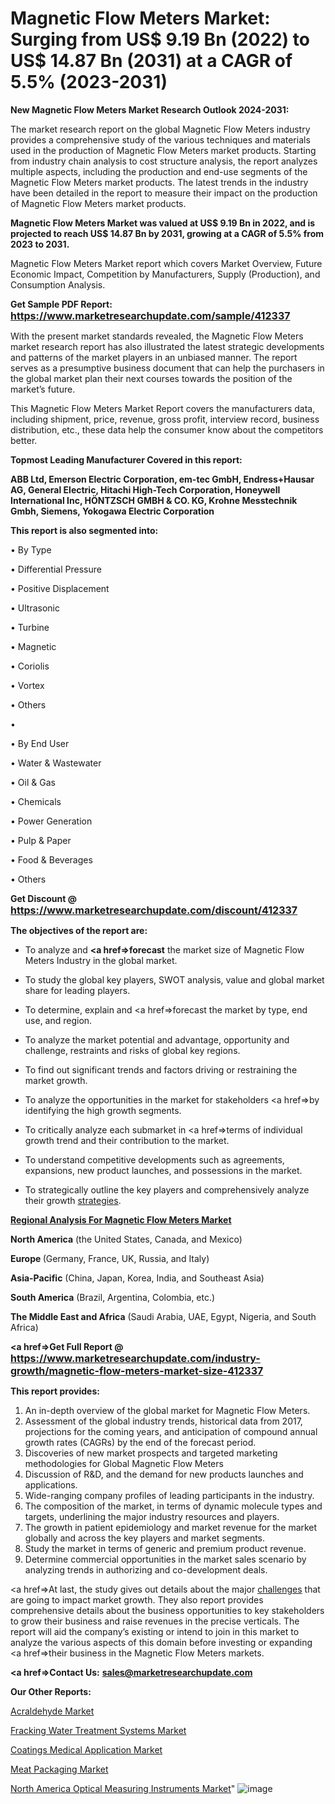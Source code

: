 # Magnetic Flow Meters Market: Surging from US$ 9.19 Bn (2022) to US$ 14.87 Bn (2031) at a CAGR of 5.5% (2023-2031)

<strong>New Magnetic Flow Meters Market Research Outlook 2024-2031:</strong>

The market research report on the global Magnetic Flow Meters industry provides a comprehensive study of the various techniques and materials used in the production of Magnetic Flow Meters market products. Starting from industry chain analysis to cost structure analysis, the report analyzes multiple aspects, including the production and end-use segments of the Magnetic Flow Meters market products. The latest trends in the industry have been detailed in the report to measure their impact on the production of Magnetic Flow Meters market products.

<strong>Magnetic Flow Meters Market was valued at US$ 9.19 Bn in 2022, and is projected to reach US$ 14.87 Bn by 2031, growing at a CAGR of 5.5% from 2023 to 2031.</strong>

Magnetic Flow Meters Market report which covers Market Overview, Future Economic Impact, Competition by Manufacturers, Supply (Production), and Consumption Analysis.

<strong>Get Sample PDF Report: <a href=https://www.marketresearchupdate.com/sample/412337><font size=3 color=#0000ff>https://www.marketresearchupdate.com/sample/412337</font></a></strong>

With the present market standards revealed, the Magnetic Flow Meters market research report has also illustrated the latest strategic developments and patterns of the market players in an unbiased manner. The report serves as a presumptive business document that can help the purchasers in the global market plan their next courses towards the position of the market’s future.

This Magnetic Flow Meters Market Report covers the manufacturers data, including shipment, price, revenue, gross profit, interview record, business distribution, etc., these data help the consumer know about the competitors better.

<strong>Topmost Leading Manufacturer Covered in this report:</strong>

<strong>ABB Ltd, Emerson Electric Corporation, em-tec GmbH, Endress+Hausar AG, General Electric, Hitachi High-Tech Corporation, Honeywell International Inc, HÖNTZSCH GMBH & CO. KG, Krohne Messtechnik Gmbh, Siemens, Yokogawa Electric Corporation</strong>

<strong>This report is also segmented into:</strong>

• By Type

• Differential Pressure

• Positive Displacement

• Ultrasonic

• Turbine

• Magnetic

• Coriolis

• Vortex

• Others

• 

• By End User

• Water & Wastewater

• Oil & Gas

• Chemicals

• Power Generation

• Pulp & Paper

• Food & Beverages

• Others

<strong>Get Discount @ <a href=https://www.marketresearchupdate.com/discount/412337><font size=3 color=#0000ff>https://www.marketresearchupdate.com/discount/412337</font></a></strong>

<strong><b>The objectives of the report are:</b></strong>

- To analyze and <strong><a href=><strong>forecast</strong></a></strong> the market size of Magnetic Flow Meters Industry in the global market.

- To study the global key players, SWOT analysis, value and global market share for leading players.

- To determine, explain and <a href=>forecast</a> the market by type, end use, and region.

- To analyze the market potential and advantage, opportunity and challenge, restraints and risks of global key regions.

- To find out significant trends and factors driving or restraining the market growth.

- To analyze the opportunities in the market for stakeholders <a href=>by</a> identifying the high growth segments.

- To critically analyze each submarket in <a href=>terms</a> of individual growth trend and their contribution to the market.

- To understand competitive developments such as agreements, expansions, new product launches, and possessions in the market.

- To strategically outline the key players and comprehensively analyze their growth <a href=ASDF881288>strategies</a>.

<strong><u><b>Regional Analysis For Magnetic Flow Meters Market</b></u></strong>

<strong><b>North America</b></strong> (the United States, Canada, and Mexico)

<strong><b>Europe </b></strong>(Germany, France, UK, Russia, and Italy)

<strong><b>Asia-Pacific</b></strong> (China, Japan, Korea, India, and Southeast Asia)

<strong><b>South America</b></strong> (Brazil, Argentina, Colombia, etc.)

<strong><b>The Middle East and Africa</b></strong> (Saudi Arabia, UAE, Egypt, Nigeria, and South Africa)

<strong><a href=>Get Full Report</a> @ <a href=https://www.marketresearchupdate.com/industry-growth/magnetic-flow-meters-market-size-412337><font size=3 color=#0000ff>https://www.marketresearchupdate.com/industry-growth/magnetic-flow-meters-market-size-412337</font></a></strong>

<strong>This report provides:</strong>
<ol>
  <li>An in-depth overview of the global market for Magnetic Flow Meters.</li>
  <li>Assessment of the global industry trends, historical data from 2017, projections for the coming years, and anticipation of compound annual growth rates (CAGRs) by the end of the forecast period.</li>
  <li>Discoveries of new market prospects and targeted marketing methodologies for Global Magnetic Flow Meters</li>
  <li>Discussion of R&amp;D, and the demand for new products launches and applications.</li>
  <li>Wide-ranging company profiles of leading participants in the industry.</li>
  <li>The composition of the market, in terms of dynamic molecule types and targets, underlining the major industry resources and players.</li>
  <li>The growth in patient epidemiology and market revenue for the market globally and across the key players and market segments.</li>
  <li>Study the market in terms of generic and premium product revenue.</li>
  <li>Determine commercial opportunities in the market sales scenario by analyzing trends in authorizing and co-development deals.</li>
</ol>

<a href=>At last,</a> the study gives out details about the major <a href=ASDF991299>challenges</a> that are going to impact market growth. They also report provides comprehensive details about the business opportunities to key stakeholders to grow their business and raise revenues in the precise verticals. The report will aid the company’s existing or intend to join in this market to analyze the various aspects of this domain before investing or expanding <a href=>their</a> business in the Magnetic Flow Meters markets.

<strong><a href=>Contact Us:</a></strong>
<strong>sales@marketresearchupdate.com</strong>

<strong>Our Other Reports:</strong>

<a href=https://www.linkedin.com/pulse/acraldehyde-market-2023-grow-61-cagr-us-1840-million-value-alen-bee>Acraldehyde Market</a>

<a href=https://www.linkedin.com/pulse/fracking-water-treatment-systems-market-2023>Fracking Water Treatment Systems Market</a>

<a href=https://www.linkedin.com/pulse/coatings-medical-application-market-outlooks>Coatings Medical Application Market</a>

<a href=https://www.linkedin.com/pulse/meat-packaging-market-outlooks-2023>Meat Packaging Market</a>

<a href=https://www.linkedin.com/pulse/north-america-optical-measuring-instruments-market-1f>North America Optical Measuring Instruments Market</a>"
![image](https://github.com/johnrobertjr/Market-Research-Update/assets/154120476/78d6c32e-4c7b-4c24-96fa-6dac19970866)

